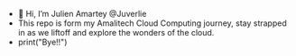 - 👋 Hi, I’m Julien Amartey @Juverlie
- This repo is form my Amalitech Cloud Computing journey, stay strapped in as we liftoff and explore the wonders of the cloud.
- print("Bye!!")


